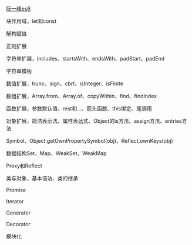 [阮一峰es6](http://es6.ruanyifeng.com/#README)

块作用域，let和const

解构赋值

正则扩展

字符串扩展，includes、startsWith、endsWith、padStart、padEnd

字符串模板

数值扩展，trunc、sign、cbrt、isInteger、isFinite

数组扩展，Array.from、Array.of、copyWithin、find、findIndex

函数扩展，参数默认值、rest和...、箭头函数、this绑定、尾调用

对象扩展，简洁表示法、属性表达式、Object的is方法、assign方法、entries方法

Symbol、Object.getOwnPropertySymbol(obj)、Reflect.ownKeys(obj)

数据结构Set、Map、WeakSet、WeakMap

Proxy和Reflect

类与对象，基本语法、类的继承

Promise

Iterator

Generator

Decorator

模块化







